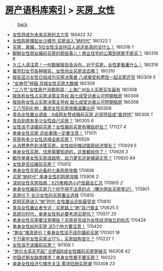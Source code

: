 [房产语料库索引](../../README.md)  > [买房_女性](买房_女性.md)
====
> [back](../README.md)

- [女性将成为未来买房的主力军](http://jkwz.applinzi.com/ittc/7094873388969624593.html#%E5%A5%B3%E6%80%A7%E5%B0%86%E6%88%90%E4%B8%BA%E6%9C%AA%E6%9D%A5%E4%B9%B0%E6%88%BF%E7%9A%84%E4%B8%BB%E5%8A%9B%E5%86%9B) 180422 *32* 
- [女性购房撑起长沙楼市 买房进入“她时代”](http://jkwz.applinzi.com/ittc/7083359421076079633.html#%E5%A5%B3%E6%80%A7%E8%B4%AD%E6%88%BF%E6%92%91%E8%B5%B7%E9%95%BF%E6%B2%99%E6%A5%BC%E5%B8%82+%E4%B9%B0%E6%88%BF%E8%BF%9B%E5%85%A5%E2%80%9C%E5%A5%B9%E6%97%B6%E4%BB%A3%E2%80%9D) 180322 *1* 
- [买房、离婚，5位女性注会持证人说这些真的没什么！](http://jkwz.applinzi.com/ittc/7081159888850125834.html#%E4%B9%B0%E6%88%BF%E3%80%81%E7%A6%BB%E5%A9%9A%EF%BC%8C5%E4%BD%8D%E5%A5%B3%E6%80%A7%E6%B3%A8%E4%BC%9A%E6%8C%81%E8%AF%81%E4%BA%BA%E8%AF%B4%E8%BF%99%E4%BA%9B%E7%9C%9F%E7%9A%84%E6%B2%A1%E4%BB%80%E4%B9%88%EF%BC%81) 180316 *1* 
- [聊聊女性朋友婚前买房的那些事儿！商业住宅的公寓到底能不能买？](http://jkwz.applinzi.com/ittc/7081080886701589521.html#%E8%81%8A%E8%81%8A%E5%A5%B3%E6%80%A7%E6%9C%8B%E5%8F%8B%E5%A9%9A%E5%89%8D%E4%B9%B0%E6%88%BF%E7%9A%84%E9%82%A3%E4%BA%9B%E4%BA%8B%E5%84%BF%EF%BC%81%E5%95%86%E4%B8%9A%E4%BD%8F%E5%AE%85%E7%9A%84%E5%85%AC%E5%AF%93%E5%88%B0%E5%BA%95%E8%83%BD%E4%B8%8D%E8%83%BD%E4%B9%B0%EF%BC%9F) 180316 *8* 
- [九江人请注意！一份数据报告告诉你，对于买房，女性更看重什么！](http://jkwz.applinzi.com/ittc/7081021057454834705.html#%E4%B9%9D%E6%B1%9F%E4%BA%BA%E8%AF%B7%E6%B3%A8%E6%84%8F%EF%BC%81%E4%B8%80%E4%BB%BD%E6%95%B0%E6%8D%AE%E6%8A%A5%E5%91%8A%E5%91%8A%E8%AF%89%E4%BD%A0%EF%BC%8C%E5%AF%B9%E4%BA%8E%E4%B9%B0%E6%88%BF%EF%BC%8C%E5%A5%B3%E6%80%A7%E6%9B%B4%E7%9C%8B%E9%87%8D%E4%BB%80%E4%B9%88%EF%BC%81) 180316  
- [看完妇女节各种报告，女性创业买房该去哪？](http://jkwz.applinzi.com/ittc/7078924413754147856.html#%E7%9C%8B%E5%AE%8C%E5%A6%87%E5%A5%B3%E8%8A%82%E5%90%84%E7%A7%8D%E6%8A%A5%E5%91%8A%EF%BC%8C%E5%A5%B3%E6%80%A7%E5%88%9B%E4%B8%9A%E4%B9%B0%E6%88%BF%E8%AF%A5%E5%8E%BB%E5%93%AA%EF%BC%9F) 180310  
- [报告显示女性已经成为买房决策者 八成接受和男性一起买房还贷](http://jkwz.applinzi.com/ittc/7078498018477474823.html#%E6%8A%A5%E5%91%8A%E6%98%BE%E7%A4%BA%E5%A5%B3%E6%80%A7%E5%B7%B2%E7%BB%8F%E6%88%90%E4%B8%BA%E4%B9%B0%E6%88%BF%E5%86%B3%E7%AD%96%E8%80%85+%E5%85%AB%E6%88%90%E6%8E%A5%E5%8F%97%E5%92%8C%E7%94%B7%E6%80%A7%E4%B8%80%E8%B5%B7%E4%B9%B0%E6%88%BF%E8%BF%98%E8%B4%B7) 180309 *5* 
- [“女神节”特辑  京城女性买房大数据](http://jkwz.applinzi.com/ittc/7078432478316725264.html#%E2%80%9C%E5%A5%B3%E7%A5%9E%E8%8A%82%E2%80%9D%E7%89%B9%E8%BE%91++%E4%BA%AC%E5%9F%8E%E5%A5%B3%E6%80%A7%E4%B9%B0%E6%88%BF%E5%A4%A7%E6%95%B0%E6%8D%AE) 180309  
- [“三八节”女性房产消费网调：上海广州女人买房买车最有](http://jkwz.applinzi.com/ittc/7078165729398752262.html#%E2%80%9C%E4%B8%89%E5%85%AB%E8%8A%82%E2%80%9D%E5%A5%B3%E6%80%A7%E6%88%BF%E4%BA%A7%E6%B6%88%E8%B4%B9%E7%BD%91%E8%B0%83%EF%BC%9A%E4%B8%8A%E6%B5%B7%E5%B9%BF%E5%B7%9E%E5%A5%B3%E4%BA%BA%E4%B9%B0%E6%88%BF%E4%B9%B0%E8%BD%A6%E6%9C%80%E6%9C%89) 180308  
- [报告称女性占买房决策主导权 超七成受访者认可短期租房](http://jkwz.applinzi.com/ittc/7078035785398092816.html#%E6%8A%A5%E5%91%8A%E7%A7%B0%E5%A5%B3%E6%80%A7%E5%8D%A0%E4%B9%B0%E6%88%BF%E5%86%B3%E7%AD%96%E4%B8%BB%E5%AF%BC%E6%9D%83+%E8%B6%85%E4%B8%83%E6%88%90%E5%8F%97%E8%AE%BF%E8%80%85%E8%AE%A4%E5%8F%AF%E7%9F%AD%E6%9C%9F%E7%A7%9F%E6%88%BF) 180308  
- [报告称女性占买房决策主导权 超七成受访者认可短期租房](http://jkwz.applinzi.com/ittc/7078033599700141072.html#%E6%8A%A5%E5%91%8A%E7%A7%B0%E5%A5%B3%E6%80%A7%E5%8D%A0%E4%B9%B0%E6%88%BF%E5%86%B3%E7%AD%96%E4%B8%BB%E5%AF%BC%E6%9D%83+%E8%B6%85%E4%B8%83%E6%88%90%E5%8F%97%E8%AE%BF%E8%80%85%E8%AE%A4%E5%8F%AF%E7%9F%AD%E6%9C%9F%E7%A7%9F%E6%88%BF) 180308  
- [三八节的礼物：重庆女性买房攻略温馨出炉](http://jkwz.applinzi.com/ittc/7077886450815468551.html#%E4%B8%89%E5%85%AB%E8%8A%82%E7%9A%84%E7%A4%BC%E7%89%A9%EF%BC%9A%E9%87%8D%E5%BA%86%E5%A5%B3%E6%80%A7%E4%B9%B0%E6%88%BF%E6%94%BB%E7%95%A5%E6%B8%A9%E9%A6%A8%E5%87%BA%E7%82%89) 180308  
- [青岛女性置业调查：6成网友赞成婚前买房 近郊项目成“香饽饽”](http://jkwz.applinzi.com/ittc/7077355689075016710.html#%E9%9D%92%E5%B2%9B%E5%A5%B3%E6%80%A7%E7%BD%AE%E4%B8%9A%E8%B0%83%E6%9F%A5%EF%BC%9A6%E6%88%90%E7%BD%91%E5%8F%8B%E8%B5%9E%E6%88%90%E5%A9%9A%E5%89%8D%E4%B9%B0%E6%88%BF+%E8%BF%91%E9%83%8A%E9%A1%B9%E7%9B%AE%E6%88%90%E2%80%9C%E9%A6%99%E9%A5%BD%E9%A5%BD%E2%80%9D) 180306 *1* 
- [青岛到底有多少女性自己买房？](http://jkwz.applinzi.com/ittc/7077003617355957265.html#%E9%9D%92%E5%B2%9B%E5%88%B0%E5%BA%95%E6%9C%89%E5%A4%9A%E5%B0%91%E5%A5%B3%E6%80%A7%E8%87%AA%E5%B7%B1%E4%B9%B0%E6%88%BF%EF%BC%9F) 180305 *6* 
- [女性该不该婚前买房？女性婚前买房有哪些好处？](http://jkwz.applinzi.com/ittc/7040674491015889936.html#%E5%A5%B3%E6%80%A7%E8%AF%A5%E4%B8%8D%E8%AF%A5%E5%A9%9A%E5%89%8D%E4%B9%B0%E6%88%BF%EF%BC%9F%E5%A5%B3%E6%80%A7%E5%A9%9A%E5%89%8D%E4%B9%B0%E6%88%BF%E6%9C%89%E5%93%AA%E4%BA%9B%E5%A5%BD%E5%A4%84%EF%BC%9F) 171127 *4* 
- [单身女性买房 这些事情一定要注意！](http://jkwz.applinzi.com/ittc/7023224469219443729.html#%E5%8D%95%E8%BA%AB%E5%A5%B3%E6%80%A7%E4%B9%B0%E6%88%BF+%E8%BF%99%E4%BA%9B%E4%BA%8B%E6%83%85%E4%B8%80%E5%AE%9A%E8%A6%81%E6%B3%A8%E6%84%8F%EF%BC%81) 171011  
- [究竟有多少女性选择全款买房？](http://jkwz.applinzi.com/ittc/7018375775110300689.html#%E7%A9%B6%E7%AB%9F%E6%9C%89%E5%A4%9A%E5%B0%91%E5%A5%B3%E6%80%A7%E9%80%89%E6%8B%A9%E5%85%A8%E6%AC%BE%E4%B9%B0%E6%88%BF%EF%BC%9F) 170929  
- [从消费男色到决策买房，女性如何推动国家经济增长？](http://jkwz.applinzi.com/ittc/7018637349070832657.html#%E4%BB%8E%E6%B6%88%E8%B4%B9%E7%94%B7%E8%89%B2%E5%88%B0%E5%86%B3%E7%AD%96%E4%B9%B0%E6%88%BF%EF%BC%8C%E5%A5%B3%E6%80%A7%E5%A6%82%E4%BD%95%E6%8E%A8%E5%8A%A8%E5%9B%BD%E5%AE%B6%E7%BB%8F%E6%B5%8E%E5%A2%9E%E9%95%BF%EF%BC%9F) 170929 *5* 
- [单身女性买房、住房需要知道的，这里都给你了！](http://jkwz.applinzi.com/ittc/7018299007062000657.html#%E5%8D%95%E8%BA%AB%E5%A5%B3%E6%80%A7%E4%B9%B0%E6%88%BF%E3%80%81%E4%BD%8F%E6%88%BF%E9%9C%80%E8%A6%81%E7%9F%A5%E9%81%93%E7%9A%84%EF%BC%8C%E8%BF%99%E9%87%8C%E9%83%BD%E7%BB%99%E4%BD%A0%E4%BA%86%EF%BC%81) 170928 *3* 
- [都市单身女性买房成趋势，自力更生还是被逼无奈？](http://jkwz.applinzi.com/ittc/7015401501806298128.html#%E9%83%BD%E5%B8%82%E5%8D%95%E8%BA%AB%E5%A5%B3%E6%80%A7%E4%B9%B0%E6%88%BF%E6%88%90%E8%B6%8B%E5%8A%BF%EF%BC%8C%E8%87%AA%E5%8A%9B%E6%9B%B4%E7%94%9F%E8%BF%98%E6%98%AF%E8%A2%AB%E9%80%BC%E6%97%A0%E5%A5%88%EF%BC%9F) 170920 *84* 
- [女性是否应婚前买房？](http://jkwz.applinzi.com/ittc/7012475563888083985.html#%E5%A5%B3%E6%80%A7%E6%98%AF%E5%90%A6%E5%BA%94%E5%A9%9A%E5%89%8D%E4%B9%B0%E6%88%BF%EF%BC%9F) 170912  
- [单身女性买房必备的七条购房攻略](http://jkwz.applinzi.com/ittc/7010892369606738961.html#%E5%8D%95%E8%BA%AB%E5%A5%B3%E6%80%A7%E4%B9%B0%E6%88%BF%E5%BF%85%E5%A4%87%E7%9A%84%E4%B8%83%E6%9D%A1%E8%B4%AD%E6%88%BF%E6%94%BB%E7%95%A5) 170908  
- [买房“她时代” 单身女性的购房攻略](http://jkwz.applinzi.com/ittc/7010884854697427985.html#%E4%B9%B0%E6%88%BF%E2%80%9C%E5%A5%B9%E6%97%B6%E4%BB%A3%E2%80%9D+%E5%8D%95%E8%BA%AB%E5%A5%B3%E6%80%A7%E7%9A%84%E8%B4%AD%E6%88%BF%E6%94%BB%E7%95%A5) 170908 *2* 
- [深圳女性买房指南：625套精选小户型最全汇总](http://jkwz.applinzi.com/ittc/7009620017573004305.html#%E6%B7%B1%E5%9C%B3%E5%A5%B3%E6%80%A7%E4%B9%B0%E6%88%BF%E6%8C%87%E5%8D%97%EF%BC%9A625%E5%A5%97%E7%B2%BE%E9%80%89%E5%B0%8F%E6%88%B7%E5%9E%8B%E6%9C%80%E5%85%A8%E6%B1%87%E6%80%BB) 170905 *2* 
- [单身女性婚前买房几个你不得不注意的点（曝光网友买房笔记）](http://jkwz.applinzi.com/ittc/7008300287524340753.html#%E5%8D%95%E8%BA%AB%E5%A5%B3%E6%80%A7%E5%A9%9A%E5%89%8D%E4%B9%B0%E6%88%BF%E5%87%A0%E4%B8%AA%E4%BD%A0%E4%B8%8D%E5%BE%97%E4%B8%8D%E6%B3%A8%E6%84%8F%E7%9A%84%E7%82%B9%EF%BC%88%E6%9B%9D%E5%85%89%E7%BD%91%E5%8F%8B%E4%B9%B0%E6%88%BF%E7%AC%94%E8%AE%B0%EF%BC%89) 170901  
- [高房价下 长沙女性的买房置业选择](http://jkwz.applinzi.com/ittc/7002086735100773392.html#%E9%AB%98%E6%88%BF%E4%BB%B7%E4%B8%8B+%E9%95%BF%E6%B2%99%E5%A5%B3%E6%80%A7%E7%9A%84%E4%B9%B0%E6%88%BF%E7%BD%AE%E4%B8%9A%E9%80%89%E6%8B%A9) 170815  
- [昆明买房进入“她”时代 女性置业这些最受宠](http://jkwz.applinzi.com/ittc/7000197171159499793.html#%E6%98%86%E6%98%8E%E4%B9%B0%E6%88%BF%E8%BF%9B%E5%85%A5%E2%80%9C%E5%A5%B9%E2%80%9D%E6%97%B6%E4%BB%A3+%E5%A5%B3%E6%80%A7%E7%BD%AE%E4%B8%9A%E8%BF%99%E4%BA%9B%E6%9C%80%E5%8F%97%E5%AE%A0) 170810  
- [青岛女性置业者专访：买房路上“她”自己做主](http://jkwz.applinzi.com/ittc/6983044067825812484.html#%E9%9D%92%E5%B2%9B%E5%A5%B3%E6%80%A7%E7%BD%AE%E4%B8%9A%E8%80%85%E4%B8%93%E8%AE%BF%EF%BC%9A%E4%B9%B0%E6%88%BF%E8%B7%AF%E4%B8%8A%E2%80%9C%E5%A5%B9%E2%80%9D%E8%87%AA%E5%B7%B1%E5%81%9A%E4%B8%BB) 170625 *5* 
- [高房价时代，单身女性有必要考虑买房吗？](http://jkwz.applinzi.com/ittc/6968568451562996740.html#%E9%AB%98%E6%88%BF%E4%BB%B7%E6%97%B6%E4%BB%A3%EF%BC%8C%E5%8D%95%E8%BA%AB%E5%A5%B3%E6%80%A7%E6%9C%89%E5%BF%85%E8%A6%81%E8%80%83%E8%99%91%E4%B9%B0%E6%88%BF%E5%90%97%EF%BC%9F) 170517 *20* 
- [单身女性买房要注意哪些？买房是否成为女性经济独立的标志](http://jkwz.applinzi.com/ittc/6960056029919314949.html#%E5%8D%95%E8%BA%AB%E5%A5%B3%E6%80%A7%E4%B9%B0%E6%88%BF%E8%A6%81%E6%B3%A8%E6%84%8F%E5%93%AA%E4%BA%9B%EF%BC%9F%E4%B9%B0%E6%88%BF%E6%98%AF%E5%90%A6%E6%88%90%E4%B8%BA%E5%A5%B3%E6%80%A7%E7%BB%8F%E6%B5%8E%E7%8B%AC%E7%AB%8B%E7%9A%84%E6%A0%87%E5%BF%97) 170424  
- [单身女性如何买房 这5个地方要注意！](http://jkwz.applinzi.com/ittc/6958723065704875012.html#%E5%8D%95%E8%BA%AB%E5%A5%B3%E6%80%A7%E5%A6%82%E4%BD%95%E4%B9%B0%E6%88%BF+%E8%BF%995%E4%B8%AA%E5%9C%B0%E6%96%B9%E8%A6%81%E6%B3%A8%E6%84%8F%EF%BC%81) 170420  
- [“剩女”推高房价？单身女性该不该在婚前买房](http://jkwz.applinzi.com/ittc/6940096806045352964.html#%E2%80%9C%E5%89%A9%E5%A5%B3%E2%80%9D%E6%8E%A8%E9%AB%98%E6%88%BF%E4%BB%B7%EF%BC%9F%E5%8D%95%E8%BA%AB%E5%A5%B3%E6%80%A7%E8%AF%A5%E4%B8%8D%E8%AF%A5%E5%9C%A8%E5%A9%9A%E5%89%8D%E4%B9%B0%E6%88%BF) 170301 *18* 
- [千万豪宅女性买家占17%，买房结构变化？](http://jkwz.applinzi.com/ittc/6938921640468677636.html#%E5%8D%83%E4%B8%87%E8%B1%AA%E5%AE%85%E5%A5%B3%E6%80%A7%E4%B9%B0%E5%AE%B6%E5%8D%A017%25%EF%BC%8C%E4%B9%B0%E6%88%BF%E7%BB%93%E6%9E%84%E5%8F%98%E5%8C%96%EF%BC%9F) 170227 *1* 
- [女性该不该婚前买房？](http://jkwz.applinzi.com/ittc/6898443822266057733.html#%E5%A5%B3%E6%80%A7%E8%AF%A5%E4%B8%8D%E8%AF%A5%E5%A9%9A%E5%89%8D%E4%B9%B0%E6%88%BF%EF%BC%9F) 161109 *1* 
- [“房价太高买不起” 合肥超6成女性婚前买房梦破灭](http://jkwz.applinzi.com/ittc/6807155384733139972.html#%E2%80%9C%E6%88%BF%E4%BB%B7%E5%A4%AA%E9%AB%98%E4%B9%B0%E4%B8%8D%E8%B5%B7%E2%80%9D+%E5%90%88%E8%82%A5%E8%B6%856%E6%88%90%E5%A5%B3%E6%80%A7%E5%A9%9A%E5%89%8D%E4%B9%B0%E6%88%BF%E6%A2%A6%E7%A0%B4%E7%81%AD) 160308 *42* 
- [中国式剩女缺席楼市？单身女性要不要买房？](http://jkwz.applinzi.com/ittc/6802083505802576900.html#%E4%B8%AD%E5%9B%BD%E5%BC%8F%E5%89%A9%E5%A5%B3%E7%BC%BA%E5%B8%AD%E6%A5%BC%E5%B8%82%EF%BC%9F%E5%8D%95%E8%BA%AB%E5%A5%B3%E6%80%A7%E8%A6%81%E4%B8%8D%E8%A6%81%E4%B9%B0%E6%88%BF%EF%BC%9F) 160223  
- [单身女性经济引楼市关注 需求旺掀买房潮](http://jkwz.applinzi.com/ittc/547650611398232159.html#%E5%8D%95%E8%BA%AB%E5%A5%B3%E6%80%A7%E7%BB%8F%E6%B5%8E%E5%BC%95%E6%A5%BC%E5%B8%82%E5%85%B3%E6%B3%A8+%E9%9C%80%E6%B1%82%E6%97%BA%E6%8E%80%E4%B9%B0%E6%88%BF%E6%BD%AE) 150308 *23* 
